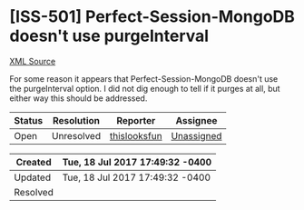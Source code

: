 # [ISS-501] Perfect-Session-MongoDB doesn't use purgeInterval

[XML Source](./xml/ISS-501.xml)
<p><p>For some reason it appears that Perfect-Session-MongoDB doesn't use the purgeInterval option. I did not dig enough to tell if it purges at all, but either way this should be addressed.</p></p>





Status|Resolution|Reporter|Assignee
------|----------|--------|--------
Open|Unresolved|[thislooksfun](thislooksfun)|[Unassigned]($-1)





Created|Tue, 18 Jul 2017 17:49:32 -0400
-------|--------------
Updated|Tue, 18 Jul 2017 17:49:32 -0400
Resolved|




